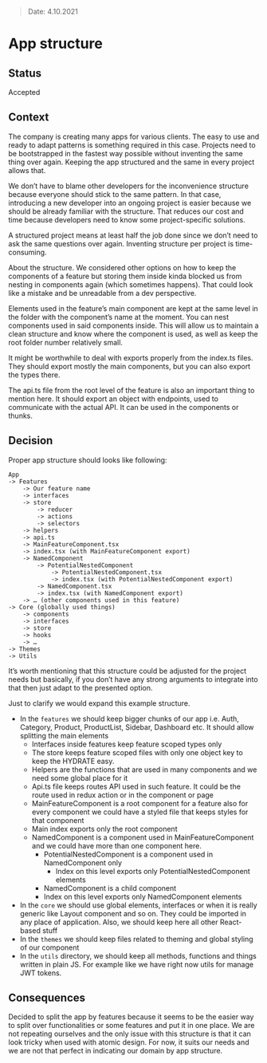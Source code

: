 > Date: 4.10.2021

# App structure

## Status

Accepted

## Context

The company is creating many apps for various clients. The easy to use and ready to adapt patterns is something required in this case. Projects need to be bootstrapped in the fastest way possible without inventing the same thing over again. Keeping the app structured and the same in every project allows that. 

We don’t have to blame other developers for the inconvenience structure because everyone should stick to the same pattern. In that case, introducing a new developer into an ongoing project is easier because we should be already familiar with the structure. That reduces our cost and time because developers need to know some project-specific solutions.

A structured project means at least half the job done since we don’t need to ask the same questions over again. Inventing structure per project is time-consuming.

About the structure. We considered other options on how to keep the components of a feature but storing them inside kinda blocked us from nesting in components again (which sometimes happens). That could look like a mistake and be unreadable from a dev perspective.

Elements used in the feature’s main component are kept at the same level in the folder with the component’s name at the moment. You can nest components used in said components inside. This will allow us to maintain a clean structure and know where the component is used, as well as keep the root folder number relatively small. 

It might be worthwhile to deal with exports properly from the index.ts files. They should export mostly the main components, but you can also export the types there.

The api.ts file from the root level of the feature is also an important thing to mention here. It should export an object with endpoints, used to communicate with the actual API. It can be used in the components or thunks.

## Decision

Proper app structure should looks like following:

```
App
-> Features
	-> Our feature name
    -> interfaces
    -> store 
        -> reducer
        -> actions
        -> selectors
    -> helpers
    -> api.ts
    -> MainFeatureComponent.tsx
    -> index.tsx (with MainFeatureComponent export)
    -> NamedComponent
        -> PotentialNestedComponent
            -> PotentialNestedComponent.tsx
            -> index.tsx (with PotentialNestedComponent export)
        -> NamedComponent.tsx
        -> index.tsx (with NamedComponent export)
    -> … (other components used in this feature)
-> Core (globally used things)
	-> components
	-> interfaces
	-> store
	-> hooks
	-> …
-> Themes
-> Utils
```

It’s worth mentioning that this structure could be adjusted for the project needs but basically, if you don’t have any strong arguments to integrate into that then just adapt to the presented option.

Just to clarify we would expand this example structure. 
- In the `features` we should keep bigger chunks of our app i.e. Auth, Category, Product, ProductList, Sidebar, Dashboard etc. It should allow splitting the main elements
  - Interfaces inside features keep feature scoped types only
  - The store keeps feature scoped files with only one object key to keep the HYDRATE easy.
  - Helpers are the functions that are used in many components and we need some global place for it
  - Api.ts file keeps routes API used in such feature. It could be the route used in redux action or in the component or page
  - MainFeatureComponent is a root component for a feature also for every component we could have a styled file that keeps styles for that component
  - Main index exports only the root component
  - NamedComponent is a component used in MainFeatureComponent and we could have more than one component here. 
    - PotentialNestedComponent is a component used in NamedComponent only
      - Index on this level exports only PotentialNestedComponent elements
    - NamedComponent is a child component
    - Index on this level exports only NamedComponent elements
- In the `core` we should use global elements, interfaces or when it is really generic like Layout component and so on. They could be imported in any place of application. Also, we should keep here all other React-based stuff
- In the `themes` we should keep files related to theming and global styling of our component
- In the `utils` directory, we should keep all methods, functions and things written in plain JS. For example like we have right now utils for manage JWT tokens.


## Consequences

Decided to split the app by features because it seems to be the easier way to split over functionalities or some features and put it in one place. We are not repeating ourselves and the only issue with this structure is that it can look tricky when used with atomic design. For now, it suits our needs and we are not that perfect in indicating our domain by app structure.
